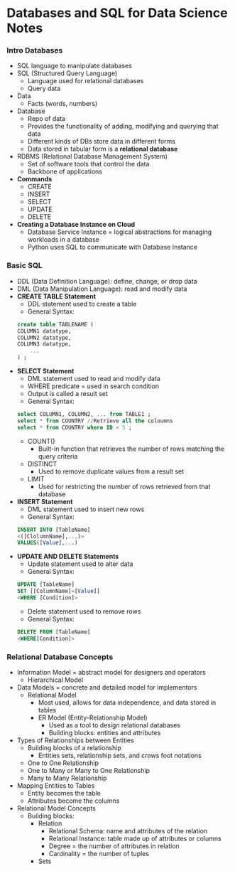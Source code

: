 # Databases and SQL for Data Science Notes

### Intro Databases
- SQL language to manipulate databases
- SQL (Structured Query Language)
    - Language used for relational databases
    - Query data
- Data
    - Facts (words, numbers)
- Database
    - Repo of data
    - Provides the functionality of adding, modifying and querying that data
    - Different kinds of DBs store data in different forms
    - Data stored in tabular form is a **relational database**
- RDBMS (Relational Database Management System)
    - Set of software tools that control the data
    - Backbone of applications
- __Commands__
    - CREATE
    - INSERT
    - SELECT
    - UPDATE
    - DELETE
- **Creating a Database Instance on Cloud**
    - Database Service Instance = logical abstractions for managing workloads in a database
    - Python uses SQL to communicate with Database Instance

### Basic SQL
- DDL (Data Definition Language): define, change, or drop data
- DML (Data Manipulation Language): read and modify data
- **CREATE TABLE Statement**
    - DDL statement used to create a table 
    - General Syntax:
    ```SQL
    create table TABLENAME (
    COLUMN1 datatype,
    COLUMN2 datatype,
    COLUMN3 datatype,
        ...
    ) ;
    ```
- **SELECT Statement**
    - DML statement used to read and modify data
    - WHERE predicate = used in search condition
    - Output is called a result set
    - General Syntax:
    ```SQL
    select COLUMN1, COLUMN2, ... from TABLE1 ;
    select * from COUNTRY //Retrieve all the coloumns
    select * from COUNTRY where ID < 5 ;
    ```
    - COUNT()
        - Built-in function that retrieves the number of rows matching the query criteria
    - DISTINCT
        - Used to remove duplicate values from a result set
    - LIMIT
        - Used for restricting the number of rows retrieved from that database
- **INSERT Statement**
    - DML statement used to insert new rows
    - General Syntax:
    ```SQL
    INSERT INTO [TableName]
    <([ClolumnName],...)>
    VALUES([Value],...)
    ```
- **UPDATE AND DELETE Statements**
    - Update statement used to alter data
    - General Syntax:
    ```SQL
    UPDATE [TableName]
    SET [[ColumnName]=[Value]]
    <WHERE [Condition]>
    ```
    - Delete statement used to remove rows
    - General Syntax:
    ```SQL
    DELETE FROM [TableName]
    <WHERE[Condition]>
    ```

### Relational Database Concepts
- Information Model = abstract model for designers and operators
    - Hierarchical Model
- Data Models = concrete and detailed model for implementors
    - Relational Model
        - Most used, allows for data independence, and data stored in tables
        - ER Model (Entity-Relationship Model)
            - Used as a tool to design relational databases
            - Building blocks: entities and attributes
- Types of Relationships between Entities
    - Building blocks of a relationship 
        - Entities sets, relationship sets, and crows foot notations
    - One to One Relationship
    - One to Many or Many to One Relationship
    - Many to Many Relationship
- Mapping Entities to Tables
    - Entity becomes the table 
    - Attributes become the columns
- Relational Model Concepts
    - Building blocks:
        - Relation
            - Relational Schema: name and attributes of the relation
            - Relational Instance: table made up of attributes or columns
            - Degree = the number of attributes in relation
            - Cardinality = the number of tuples
        - Sets

